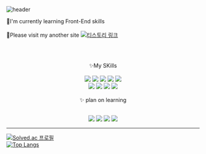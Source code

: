 
![header](https://capsule-render.vercel.app/api?color=gradient&type=waving&height=200&text=Hi%20This%20is%20Emma!&fontColor=black&fontSize=45&fontAlign=50&fontAlignY=40)
<br>

🌱I'm currently learning Front-End skills <br><br>
🍋Please visit my another site
[![티스토리 링크](https://img.shields.io/badge/kg--dlife-Tistory-ff69b4)](https://kg-dlife.tistory.com/)

<br><br>


<div text align="center">
✨My SKills<br>
<br>
 <img src="https://img.shields.io/badge/JavaScript-F7DF1E?style=flat&logo=JavaScript&logoColor=white"/> <img src="https://img.shields.io/badge/HTML5-E34F26?style=flat&logo=HTML5&logoColor=white"/> <img src="https://img.shields.io/badge/CSS3-1572B6?style=flat&logo=CSS3&logoColor=white"/> <img src="https://img.shields.io/badge/jQuery-0769AD?style=flat&logo=jQuery&logoColor=white"/> <img src="https://img.shields.io/badge/java-007396?style=flat&logo=java&logoColor=white"> <br>
 <img src="https://img.shields.io/badge/React-61DAFB?style=flat&logo=React&logoColor=white">  <img src="https://img.shields.io/badge/styledcomponents-DB7093?style=flat&logo=styledcomponents&logoColor=white"> <img src="https://img.shields.io/badge/redux-764ABC?style=flat&logo=redux&logoColor=white"> <img src="https://img.shields.io/badge/figma-F24E1E?style=flat&logo=figma&logoColor=white">
 <br>
 <br>
 ✨ plan on learning<br>
 <br>

<img src="https://img.shields.io/badge/TypeScript-3178c6?style=flat&logo=TypeScript&logoColor=white"> <img src="https://img.shields.io/badge/Node.js-339933?style=flat&logo=Node.js&logoColor=white"> <img src="https://img.shields.io/badge/MySQL-4479A1?style=flat&logo=MySQL&logoColor=white"> <img src="https://img.shields.io/badge/Next.js-000000?style=flat&logo=nextdotjs&logoColor=white"> 
</div> 

---
[![Solved.ac
프로필](http://mazassumnida.wtf/api/mini/generate_badge?boj=cjd191058)](https://solved.ac/cjd191058)<br>
[![Top Langs](https://github-readme-stats.vercel.app/api/top-langs/?username=Emma-Hyejin&layout=compact&theme=panda&langs_count=4)](https://github.com/anuraghazra/github-readme-stats)




